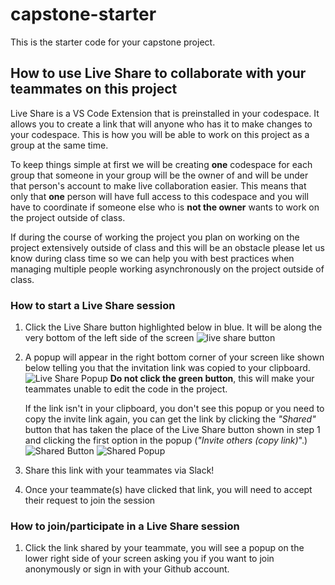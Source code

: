 # capstone-starter

This is the starter code for your capstone project.

## How to use Live Share to collaborate with your teammates on this project

Live Share is a VS Code Extension that is preinstalled in your codespace. It allows you to create a link that will anyone who has it to make changes to your codespace. This is how you will be able to work on this project as a group at the same time.

To keep things simple at first we will be creating **one** codespace for each group that someone in your group will be the owner of and will be under that person's account to make live collaboration easier. This means that only that **one** person will have full access to this codespace and you will have to coordinate if someone else who is **not the owner** wants to work on the project outside of class.

If during the course of working the project you plan on working on the project extensively outside of class and this will be an obstacle please let us know during class time so we can help you with best practices when managing multiple people working asynchronously on the project outside of class.

### How to start a Live Share session

1. Click the Live Share button highlighted below in blue. It will be along the very bottom of the left side of the screen
   ![live share button](https://b.l3n.co/i/oSI9f5.png)
2. A popup will appear in the right bottom corner of your screen like shown below telling you that the invitation link was copied to your clipboard.
   ![Live Share Popup](https://d.l3n.co/i/oSIKSF.png)
   **Do not click the green button**, this will make your teammates unable to edit the code in the project.

   If the link isn't in your clipboard, you don't see this popup or you need to copy the invite link again, you can get the link by clicking the _"Shared"_ button that has taken the place of the Live Share button shown in step 1 and clicking the first option in the popup (_"Invite others (copy link)_".)
   ![Shared Button](https://c.l3n.co/i/oSIhUC.png)
   ![Shared Popup](https://a.l3n.co/i/oSZ8I5.png)

3. Share this link with your teammates via Slack!
4. Once your teammate(s) have clicked that link, you will need to accept their request to join the session

### How to join/participate in a Live Share session

1. Click the link shared by your teammate, you will see a popup on the lower right side of your screen asking you if you want to join anonymously or sign in with your Github account.
